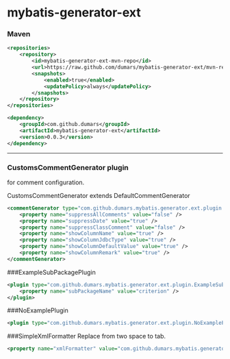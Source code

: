 # mybatis-generator-ext

### Maven

```xml
<repositories>
	<repository>
		<id>mybatis-generator-ext-mvn-repo</id>
		<url>https://raw.github.com/dumars/mybatis-generator-ext/mvn-repo/</url>
		<snapshots>
			<enabled>true</enabled>
			<updatePolicy>always</updatePolicy>
		</snapshots>
	</repository>
</repositories>

<dependency>
	<groupId>com.github.dumars</groupId>
	<artifactId>mybatis-generator-ext</artifactId>
	<version>0.0.3</version>
</dependency>
```

---
### CustomsCommentGenerator plugin
for comment configuration.

CustomsCommentGenerator extends DefaultCommentGenerator

```xml
<commentGenerator type="com.github.dumars.mybatis.generator.ext.plugin.CustomsCommentGenerator">
    <property name="suppressAllComments" value="false" />
	<property name="suppressDate" value="true" />
	<property name="suppressClassComment" value="false" />
	<property name="showColumnName" value="true" />
	<property name="showColumnJdbcType" value="true" />
	<property name="showColumnDefaultValue" value="true" />
	<property name="showColumnRemark" value="true" />
</commentGenerator>
```

###ExampleSubPackagePlugin

```xml
<plugin type="com.github.dumars.mybatis.generator.ext.plugin.ExampleSubPackagePlugin">
	<property name="subPackageName" value="criterion" />
</plugin>
```

###NoExamplePlugin

```xml
<plugin type="com.github.dumars.mybatis.generator.ext.plugin.NoExamplePlugin"/>
```

###SimpleXmlFormatter
Replace from two space to tab.

```xml
<property name="xmlFormatter" value="com.github.dumars.mybatis.generator.ext.formatter.SimpleXmlFormatter"/>
```
